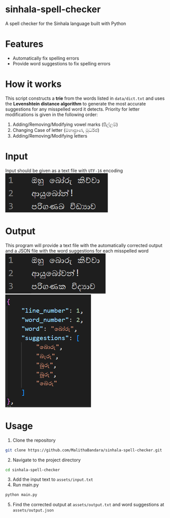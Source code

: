 # sinhala-spell-checker
A spell checker for the Sinhala language built with Python

# Features
- Automatically fix spelling errors
- Provide word suggestions to fix spelling errors

# How it works
This script constructs a **trie** from the words listed in `data/dict.txt` and uses the **Levenshtein distance algorithm** to generate the most accurate suggestions for any misspelled word it detects.
Priority for letter modifications is given in the following order:
1. Adding/Removing/Modifying vowel marks (පිල්ලම්)
2. Changing Case of letter (මහාප්‍රාණ, මූර්ධජ)
3. Adding/Removing/Modifying letters

# Input
Input should be given as a text file with `UTF-16` encoding
<br>
![input-text](img/input_txt.png)

# Output
This program will provide a text file with the automatically corrected output and a JSON file with the word suggestions for each misspelled word
<br>
![output-text](img/output_txt.png)
<br>
![output-json](img/output_json.png)

# Usage
1. Clone the repository
```bash
git clone https://github.com/MalithaBandara/sinhala-spell-checker.git
```
2. Navigate to the project directory
```bash
cd sinhala-spell-checker
```
3. Add the input text to `assets/input.txt`
4. Run main.py
```bash
python main.py
```
5. Find the corrected output at `assets/output.txt` and word suggestions at `assets/output.json`
